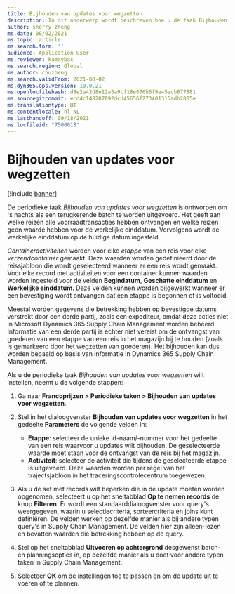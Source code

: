```yaml
---
title: Bijhouden van updates voor wegzetten
description: In dit onderwerp wordt beschreven hoe u de taak Bijhouden van updates voor wegzetten kunt instellen en uitvoeren om periodieke taken weg te zetten.
author: sherry-zheng
ms.date: 08/02/2021
ms.topic: article
ms.search.form: ''
audience: Application User
ms.reviewer: kamaybac
ms.search.region: Global
ms.author: chuzheng
ms.search.validFrom: 2021-08-02
ms.dyn365.ops.version: 10.0.21
ms.openlocfilehash: d8e2a42d8e12a5a9cf18e876b6f9e45ecb877881
ms.sourcegitcommit: ecd4c148287892dcd45656f273401315adb2805e
ms.translationtype: HT
ms.contentlocale: nl-NL
ms.lasthandoff: 09/18/2021
ms.locfileid: "7500018"
---
```

# <a name="update-tracking-for-put-away"></a>Bijhouden van updates voor wegzetten

[!include [banner](../includes/banner.md)]

De periodieke taak *Bijhouden van updates voor wegzetten* is ontworpen om 's nachts als een terugkerende batch te worden uitgevoerd. Het geeft aan welke reizen alle voorraadtransacties hebben ontvangen en welke reizen geen waarde hebben voor de werkelijke einddatum. Vervolgens wordt de werkelijke einddatum op de huidige datum ingesteld.

*Containeractiviteiten* worden voor elke *etappe* van een reis voor elke *verzendcontainer* gemaakt. Deze waarden worden gedefinieerd door de reissjabloon die wordt geselecteerd wanneer er een reis wordt gemaakt. Voor elke record met activiteiten voor een container kunnen waarden worden ingesteld voor de velden **Begindatum**, **Geschatte einddatum** en **Werkelijke einddatum**. Deze velden kunnen worden bijgewerkt wanneer er een bevestiging wordt ontvangen dat een etappe is begonnen of is voltooid.

Meestal worden gegevens die betrekking hebben op bevestigde datums verstrekt door een derde partij, zoals een expediteur, omdat deze acties niet in Microsoft Dynamics 365 Supply Chain Management worden beheerd. Informatie van een derde partij is echter niet vereist om de ontvangst van goederen van een etappe van een reis in het magazijn bij te houden (zoals is gemarkeerd door het wegzetten van goederen). Het bijhouden kan dus worden bepaald op basis van informatie in Dynamics 365 Supply Chain Management.

Als u de periodieke taak *Bijhouden van updates voor wegzetten* wilt instellen, neemt u de volgende stappen:

1. Ga naar **Francoprijzen \> Periodieke taken \> Bijhouden van updates voor wegzetten**.
1. Stel in het dialoogvenster **Bijhouden van updates voor wegzetten** in het gedeelte **Parameters** de volgende velden in:

    - **Etappe**: selecteer de unieke id-naam/-nummer voor het gedeelte van een reis waarvoor u updates wilt bijhouden. De geselecteerde waarde moet staan voor de ontvangst van de reis bij het magazijn.
    - **Activiteit**: selecteer de activiteit die tijdens de geselecteerde etappe is uitgevoerd. Deze waarden worden per regel van het trajectsjabloon in het traceringscontrolecentrum toegewezen.

1. Als u de set met records wilt beperken die in de update moeten worden opgenomen, selecteert u op het sneltabblad **Op te nemen records** de knop **Filteren**. Er wordt een standaarddialoogvenster voor query's weergegeven, waarin u selectiecriteria, sorteercriteria en joins kunt definiëren. De velden werken op dezelfde manier als bij andere typen query's in Supply Chain Management. De velden hier zijn alleen-lezen en bevatten waarden die betrekking hebben op de query.
1. Stel op het sneltabblad **Uitvoeren op achtergrond** desgewenst batch- en planningsopties in, op dezelfde manier als u doet voor andere typen taken in Supply Chain Management.
1. Selecteer **OK** om de instellingen toe te passen en om de update uit te voeren of te plannen.
